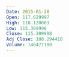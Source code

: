 ```yaml
---
Date: 2015-01-28
Open: 117.629997
High: 118.120003
Low: 115.309998
Close: 115.309998
Adj Close: 108.294418
Volume: 146477100
---
```

